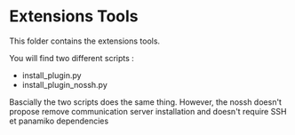 # Extensions Tools

This folder contains the extensions tools.

You will find two different scripts :
* install_plugin.py
* install_plugin_nossh.py

Bascially the two scripts does the same thing.
However, the nossh doesn't propose remove communication server installation and doesn't require SSH et panamiko dependencies

